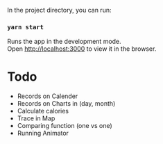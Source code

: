 


In the project directory, you can run:

### `yarn start`

Runs the app in the development mode.\
Open [http://localhost:3000](http://localhost:3000) to view it in the browser.

# Todo
- Records on Calender
- Records on Charts in (day, month)
- Calculate calories
- Trace in Map
- Comparing function (one vs one)
- Running Animator
